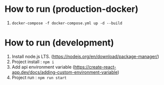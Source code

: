 # How to run (production-docker)

1. `docker-compose -f docker-compose.yml up -d --build`

# How to run (development)

1. Install node.js LTS. (https://nodejs.org/en/download/package-manager/)
2. Project install : `npm i`
3. Add api environment variable (https://create-react-app.dev/docs/adding-custom-environment-variable)
4. Project run : `npm run start`
